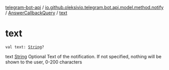 [telegram-bot-api](../../index.md) / [io.github.oleksivio.telegram.bot.api.model.method.notify](../index.md) / [AnswerCallbackQuery](index.md) / [text](./text.md)

# text

`val text: `[`String`](https://kotlinlang.org/api/latest/jvm/stdlib/kotlin/-string/index.html)`?`

text [String](https://kotlinlang.org/api/latest/jvm/stdlib/kotlin/-string/index.html) Optional Text of the notification. If not specified, nothing will be shown to the
user, 0-200 characters

